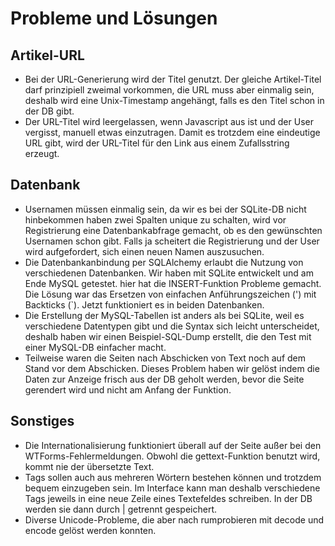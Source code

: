 Probleme und Lösungen
=====================

Artikel-URL
-----------

* Bei der URL-Generierung wird der Titel genutzt. Der gleiche Artikel-Titel darf prinzipiell zweimal vorkommen, die URL muss aber einmalig sein, deshalb wird eine Unix-Timestamp angehängt, falls es den Titel schon in der DB gibt.
* Der URL-Titel wird leergelassen, wenn Javascript aus ist und der User vergisst, manuell etwas einzutragen. Damit es trotzdem eine eindeutige URL gibt, wird der URL-Titel für den Link aus einem Zufallsstring erzeugt.

Datenbank
---------

* Usernamen müssen einmalig sein, da wir es bei der SQLite-DB nicht hinbekommen haben zwei Spalten unique zu schalten, wird vor Registrierung eine Datenbankabfrage gemacht, ob es den gewünschten Usernamen schon gibt. Falls ja scheitert die Registrierung und der User wird aufgefordert, sich einen neuen Namen auszusuchen.
* Die Datenbankanbindung per SQLAlchemy erlaubt die Nutzung von verschiedenen Datenbanken. Wir haben mit SQLite entwickelt und am Ende MySQL getestet. hier hat die INSERT-Funktion Probleme gemacht. Die Lösung war das Ersetzen von einfachen Anführungszeichen (') mit Backticks (`). Jetzt funktioniert es in beiden Datenbanken.
* Die Erstellung der MySQL-Tabellen ist anders als bei SQLite, weil es verschiedene Datentypen gibt und die Syntax sich leicht unterscheidet, deshalb haben wir einen Beispiel-SQL-Dump erstellt, die den Test mit einer MySQL-DB einfacher macht.
* Teilweise waren die Seiten nach Abschicken von Text noch auf dem Stand vor dem Abschicken. Dieses Problem haben wir gelöst indem die Daten zur Anzeige frisch aus der DB geholt werden, bevor die Seite gerendert wird und nicht am Anfang der Funktion.

Sonstiges
---------

* Die Internationalisierung funktioniert überall auf der Seite außer bei den WTForms-Fehlermeldungen. Obwohl die gettext-Funktion benutzt wird, kommt nie der übersetzte Text.
* Tags sollen auch aus mehreren Wörtern bestehen können und trotzdem bequem einzugeben sein. Im Interface kann man deshalb verschiedene Tags jeweils in eine neue Zeile eines Textefeldes schreiben. In der DB werden sie dann durch | getrennt gespeichert.
* Diverse Unicode-Probleme, die aber nach rumprobieren mit decode und encode gelöst werden konnten.